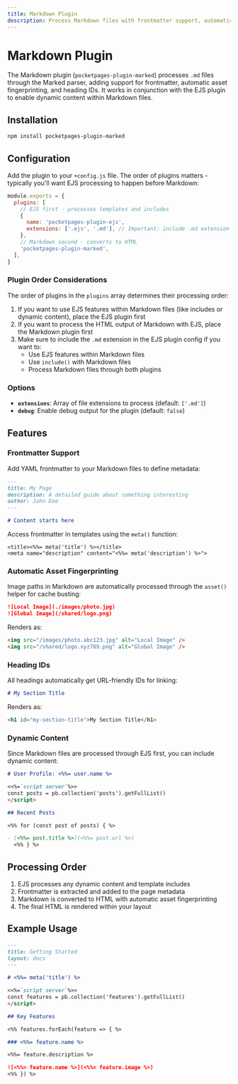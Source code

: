 ```yaml
---
title: Markdown Plugin
description: Process Markdown files with frontmatter support, automatic asset fingerprinting, and heading IDs.
---
```


# Markdown Plugin

The Markdown plugin (`pocketpages-plugin-marked`) processes `.md` files through the Marked parser, adding support for frontmatter, automatic asset fingerprinting, and heading IDs. It works in conjunction with the EJS plugin to enable dynamic content within Markdown files.

## Installation

```bash
npm install pocketpages-plugin-marked
```

## Configuration

Add the plugin to your `+config.js` file. The order of plugins matters - typically you'll want EJS processing to happen before Markdown:

```javascript
module.exports = {
  plugins: [
    // EJS first - processes templates and includes
    {
      name: 'pocketpages-plugin-ejs',
      extensions: ['.ejs', '.md'], // Important: include .md extension
    },
    // Markdown second - converts to HTML
    'pocketpages-plugin-marked',
  ],
}
```

### Plugin Order Considerations

The order of plugins in the `plugins` array determines their processing order:

1. If you want to use EJS features within Markdown files (like includes or dynamic content), place the EJS plugin first
2. If you want to process the HTML output of Markdown with EJS, place the Markdown plugin first
3. Make sure to include the `.md` extension in the EJS plugin config if you want to:
   - Use EJS features within Markdown files
   - Use `include()` with Markdown files
   - Process Markdown files through both plugins

### Options

- **`extensions`**: Array of file extensions to process (default: `['.md']`)
- **`debug`**: Enable debug output for the plugin (default: `false`)

## Features

### Frontmatter Support

Add YAML frontmatter to your Markdown files to define metadata:

```markdown
---
title: My Page
description: A detailed guide about something interesting
author: John Doe
---

# Content starts here
```

Access frontmatter in templates using the `meta()` function:

```ejs
<title><%%= meta('title') %></title>
<meta name="description" content="<%%= meta('description') %>">
```

### Automatic Asset Fingerprinting

Image paths in Markdown are automatically processed through the `asset()` helper for cache busting:

```markdown
![Local Image](./images/photo.jpg)
![Global Image](/shared/logo.png)
```

Renders as:

```html
<img src="/images/photo.abc123.jpg" alt="Local Image" />
<img src="/shared/logo.xyz789.png" alt="Global Image" />
```

### Heading IDs

All headings automatically get URL-friendly IDs for linking:

```markdown
# My Section Title
```

Renders as:

```html
<h1 id="my-section-title">My Section Title</h1>
```

### Dynamic Content

Since Markdown files are processed through EJS first, you can include dynamic content:

```markdown
# User Profile: <%%= user.name %>

<<%=`script server`%>>
const posts = pb.collection('posts').getFullList()
</script>

## Recent Posts

<%% for (const post of posts) { %>

- [<%%= post.title %>](<%%= post.url %>)
  <%% } %>
```

## Processing Order

1. EJS processes any dynamic content and template includes
2. Frontmatter is extracted and added to the page metadata
3. Markdown is converted to HTML with automatic asset fingerprinting
4. The final HTML is rendered within your layout

## Example Usage

```markdown
---
title: Getting Started
layout: docs
---

# <%%= meta('title') %>

<<%=`script server`%>>
const features = pb.collection('features').getFullList()
</script>

## Key Features

<%% features.forEach(feature => { %>

### <%%= feature.name %>

<%%= feature.description %>

![<%%= feature.name %>](<%%= feature.image %>)
<%% }) %>
```
